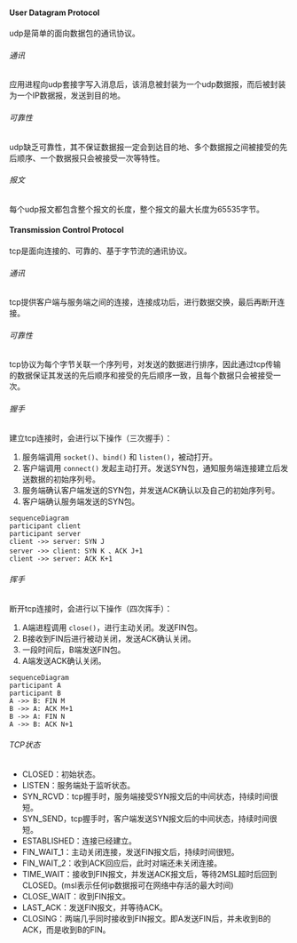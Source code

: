 #### User Datagram Protocol
udp是简单的面向数据包的通讯协议。

###### 通讯
应用进程向udp套接字写入消息后，该消息被封装为一个udp数据报，而后被封装为一个IP数据报，发送到目的地。

###### 可靠性
udp缺乏可靠性，其不保证数据报一定会到达目的地、多个数据报之间被接受的先后顺序、一个数据报只会被接受一次等特性。

###### 报文
每个udp报文都包含整个报文的长度，整个报文的最大长度为65535字节。

#### Transmission Control Protocol
tcp是面向连接的、可靠的、基于字节流的通讯协议。

###### 通讯
tcp提供客户端与服务端之间的连接，连接成功后，进行数据交换，最后再断开连接。

###### 可靠性
tcp协议为每个字节关联一个序列号，对发送的数据进行排序，因此通过tcp传输的数据保证其发送的先后顺序和接受的先后顺序一致，且每个数据只会被接受一次。

###### 握手
建立tcp连接时，会进行以下操作（三次握手）：
1. 服务端调用 `socket()`、`bind()` 和 `listen()`，被动打开。
2. 客户端调用 `connect()` 发起主动打开。发送SYN包，通知服务端连接建立后发送数据的初始序列号。
3. 服务端确认客户端发送的SYN包，并发送ACK确认以及自己的初始序列号。
4. 客户端确认服务端发送的SYN包。
```mermaid
sequenceDiagram    
participant client
participant server
client ->> server: SYN J
server ->> client: SYN K 、ACK J+1
client ->> server: ACK K+1
```

###### 挥手
断开tcp连接时，会进行以下操作（四次挥手）：
1. A端进程调用 `close()`，进行主动关闭。发送FIN包。
2. B接收到FIN后进行被动关闭，发送ACK确认关闭。
3. 一段时间后，B端发送FIN包。
4. A端发送ACK确认关闭。
```mermaid
sequenceDiagram
participant A
participant B
A ->> B: FIN M
B ->> A: ACK M+1
B ->> A: FIN N
A ->> B: ACK N+1
``` 

###### TCP状态
* CLOSED：初始状态。
* LISTEN：服务端处于监听状态。
* SYN_RCVD：tcp握手时，服务端接受SYN报文后的中间状态，持续时间很短。
* SYN_SEND，tcp握手时，客户端发送SYN报文后的中间状态，持续时间很短。
* ESTABLISHED：连接已经建立。
* FIN_WAIT_1：主动关闭连接，发送FIN报文后，持续时间很短。
* FIN_WAIT_2：收到ACK回应后，此时对端还未关闭连接。
* TIME_WAIT：接收到FIN报文，并发送ACK报文后，等待2MSL超时后回到CLOSED。(msl表示任何ip数据报可在网络中存活的最大时间)
* CLOSE_WAIT：收到FIN报文。
* LAST_ACK：发送FIN报文，并等待ACK。
* CLOSING：两端几乎同时接收到FIN报文。即A发送FIN后，并未收到B的ACK，而是收到B的FIN。


